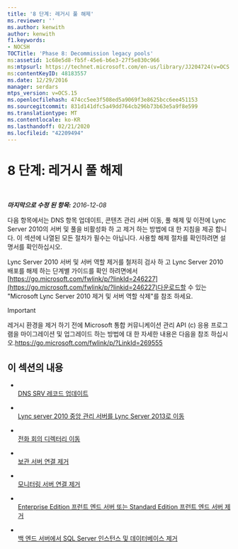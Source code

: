 ```yaml
---
title: '8 단계: 레거시 풀 해제'
ms.reviewer: ''
ms.author: kenwith
author: kenwith
f1.keywords:
- NOCSH
TOCTitle: 'Phase 8: Decommission legacy pools'
ms:assetid: 1c68e5d8-fb5f-45e6-b6e3-27f5e830c966
ms:mtpsurl: https://technet.microsoft.com/en-us/library/JJ204724(v=OCS.15)
ms:contentKeyID: 48183557
ms.date: 12/29/2016
manager: serdars
mtps_version: v=OCS.15
ms.openlocfilehash: 474cc5ee3f508ed5a9069f3e8625bcc6ee451153
ms.sourcegitcommit: 831d141dfc5a49dd764cb296b73b63e5a9f8e599
ms.translationtype: MT
ms.contentlocale: ko-KR
ms.lasthandoff: 02/21/2020
ms.locfileid: "42209494"
---
```

<div data-xmlns="http://www.w3.org/1999/xhtml">

<div class="topic" data-xmlns="http://www.w3.org/1999/xhtml" data-msxsl="urn:schemas-microsoft-com:xslt" data-cs="https://msdn.microsoft.com/">

<div data-asp="https://msdn2.microsoft.com/asp">

# <a name="phase-8-decommission-legacy-pools"></a>8 단계: 레거시 풀 해제

</div>

<div id="mainSection">

<div id="mainBody">

<span> </span>

_**마지막으로 수정 된 항목:** 2016-12-08_

다음 항목에서는 DNS 항목 업데이트, 콘텐츠 관리 서버 이동, 풀 해제 및 이전에 Lync Server 2010의 서버 및 풀을 비활성화 하 고 제거 하는 방법에 대 한 지침을 제공 합니다. 이 섹션에 나열된 모든 절차가 필수는 아닙니다. 사용할 해제 절차를 확인하려면 설명서를 확인하십시오.

Lync Server 2010 서버 및 서버 역할 제거를 철저히 검사 하 고 Lync Server 2010 배포를 해제 하는 단계별 가이드를 확인 하려면에서 [https://go.microsoft.com/fwlink/p/?linkId=246227](https://go.microsoft.com/fwlink/p/?linkid=246227)다운로드할 수 있는 "Microsoft Lync Server 2010 제거 및 서버 역할 삭제"를 참조 하세요.

<div>


> [!IMPORTANT]  
> 레거시 환경을 제거 하기 전에 Microsoft 통합 커뮤니케이션 관리 API (c) 응용 프로그램을 마이그레이션 및 업그레이드 하는 방법에 대 한 자세한 내용은 다음을 참조 하십시오.<A href="https://go.microsoft.com/fwlink/p/?linkid=269555">https://go.microsoft.com/fwlink/p/?LinkId=269555</A>



</div>

<div>

## <a name="in-this-section"></a>이 섹션의 내용

  - <span></span>  
    [DNS SRV 레코드 업데이트](update-dns-srv-records.md)

  - <span></span>  
    [Lync server 2010 중앙 관리 서버를 Lync Server 2013로 이동](move-the-lync-server-2010-central-management-server-to-lync-server-2013.md)

  - <span></span>  
    [전화 회의 디렉터리 이동](move-lync-server-2010-conference-directories-to-lync-server-2013.md)

  - <span></span>  
    [보관 서버 연결 제거](remove-the-archiving-server-association.md)

  - <span></span>  
    [모니터링 서버 연결 제거](remove-the-monitoring-server-association.md)

  - <span></span>  
    [Enterprise Edition 프런트 엔드 서버 또는 Standard Edition 프런트 엔드 서버 제거](remove-the-enterprise-edition-front-end-server-or-standard-edition-front-end-server.md)

  - <span></span>  
    [백 엔드 서버에서 SQL Server 인스턴스 및 데이터베이스 제거](remove-sql-server-instances-and-databases-on-the-back-end-server.md)

</div>

</div>

<span> </span>

</div>

</div>

</div>

